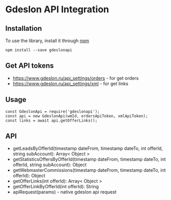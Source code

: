 # Gdeslon API Integration

## Installation

To use the library, install it through [npm](https://npmjs.com)

```shell
npm install --save gdeslonapi
```

## Get API tokens
* https://www.gdeslon.ru/api_settings/orders - for get orders
* https://www.gdeslon.ru/api_settings/xml - for get links

## Usage
    const GdeslonApi = require('gdeslonapi');
    const api = new GdeslonApi(wmId, ordersApiToken, xmlApiToken);
    const links = await api.getOfferLinks();

## API
* getLeadsByOfferId(timestamp dateFrom, timestamp dateTo, int offerId, string subAccount): Array< Object >
* getStatisticsOffersByOfferId(timestamp dateFrom, timestamp dateTo, int offerId, string subAccount): Object
* getWebmasterCommissions(timestamp dateFrom, timestamp dateTo, int offerId): Object
* getOfferLinks(int offerId): Array< Object >
* getOfferLinkByOfferId(int offerId): String
* apiRequest(params) - native gdeslon api request
